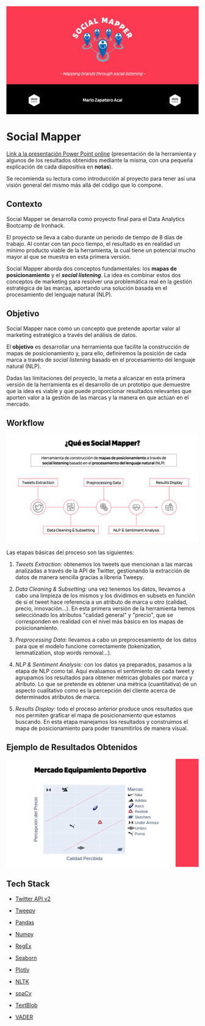 <img src= "images/cover.png">


# Social Mapper

[Link a la presentación Power Point online](https://1drv.ms/p/s!AotMQ8QrJclkg6lnUITa_US68WW9HQ?e=5hc0Lm) (presentación de la herramienta y algunos de los resultados obtenidos mediante la misma, con una pequeña explicación de cada diapositiva en **notas**).

Se recomienda su lectura como introducción al proyecto para tener así una visión general del mismo más allá del código que lo compone.

## Contexto

Social Mapper se desarrolla como proyecto final para el Data Analytics Bootcamp de Ironhack.

El proyecto se lleva a cabo durante un periodo de tiempo de 8 días de trabajo. Al contar con tan poco tiempo, el resultado es en realidad un mínimo producto viable de la herramienta, la cual tiene un potencial mucho mayor al que se muestra en esta primera versión.

Social Mapper aborda dos conceptos fundamentales: los **mapas de posicionamiento** y el ***social listening***. La idea es combinar estos dos conceptos de marketing para resolver una problemática real en la gestión estratégica de las marcas, aportando una solución basada en el procesamiento del lenguaje natural (NLP).


## Objetivo

Social Mapper nace como un concepto que pretende aportar valor al marketing estratégico a través del análisis de datos.

El **objetivo** es desarrollar una herramienta que facilite la construcción de mapas de posicionamiento y, para ello, definiremos la posición de cada marca a través de​ *social listening* basado en el procesamiento del lenguaje natural (NLP).

Dadas las limitaciones del proyecto, la meta a alcanzar en esta primera versión de la herramienta es el desarrollo de un prototipo que demuestre que la idea es viable y que puede proporcionar resultados relevantes que aporten valor a la gestión de las marcas y la manera en que actúan en el mercado.


## Workflow

<img src= "images/process.png">

Las etapas básicas del proceso son las siguientes:​


1. *Tweets Extraction:* obtenemos los tweets que mencionan a las marcas analizadas a través de la API de Twitter, gestionando la extracción de datos de manera sencilla gracias a librería Tweepy.​



2. *Data Cleaning & Subsetting:* una vez tenemos los datos, llevamos a cabo una limpieza de los mismos y los dividimos en subsets en función de si el tweet hace referencia a un atributo de marca u otro (calidad, precio, innovación...). En esta primera versión de la herramienta hemos selecciónado los atributos "calidad general" y "precio", que se corresponden en realidad con el nivel más básico en los mapas de posicionamiento.​


3. *Preprocessing Data:* llevamos a cabo un preprocesamiento de los datos para que el modelo funcione correctamente (tokenization, lemmatization, stop words removal...).​


4. *NLP & Sentiment Analysis:* con los datos ya preparados, pasamos a la etapa de NLP como tal. Aquí evaluamos el sentimiento de cada tweet y agrupamos los resultados para obtener métricas globales por marca y atributo. Lo que se pretende es obtener una métrica (cuantitativa) de un aspecto cualitativo como es la percepción del cliente acerca de determinados atributos de marca.​


5. *Results Display:* todo el proceso anterior produce unos resultados que nos permiten graficar el mapa de posicionamiento que estamos buscando. En esta etapa manejamos los resultados y construimos el mapa de posicionamiento para poder transmitirlos de manera visual.​


## Ejemplo de Resultados Obtenidos

<img src= "images/results_example.png">


## Tech Stack

- [Twitter API v2](https://developer.twitter.com/en/docs/twitter-api)

- [Tweepy](https://www.tweepy.org/)
- [Pandas](https://pandas.pydata.org/)
- [Numpy](https://numpy.org/)
- [RegEx](https://docs.python.org/3/library/re.html)
- [Seaborn](https://seaborn.pydata.org/#)
- [Plotly](https://plotly.com/python/)
- [NLTK](https://www.nltk.org/)
- [spaCy](https://spacy.io/)
- [TextBlob](https://textblob.readthedocs.io/en/dev/#)
- [VADER](https://pypi.org/project/vaderSentiment/)




